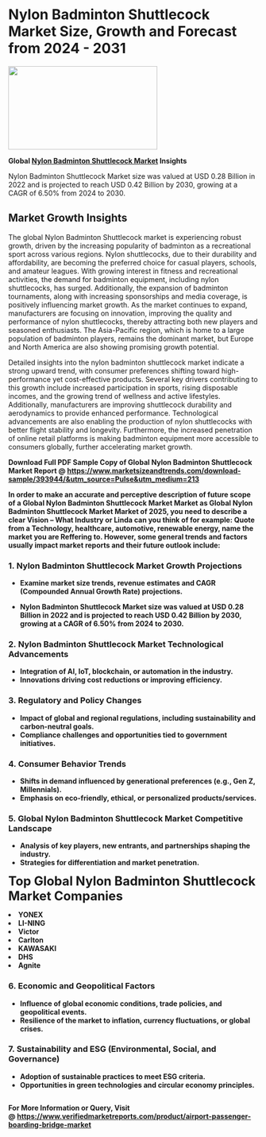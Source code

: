<H1>Nylon Badminton Shuttlecock Market Size, Growth and Forecast from 2024 - 2031</H1><img class="aligncenter size-medium wp-image-584254" src="https://thirdeyenews.in/wp-content/uploads/2024/09/Global-Market-Research-300x168.jpeg" alt="" width="300" height="168" /><p><strong>Global&nbsp;<a href="https://www.marketsizeandtrends.com/download-sample/393944/&amp;utm_source=Pulse&amp;utm_medium=213">Nylon Badminton Shuttlecock Market</a> Insights</strong></p><p>Nylon Badminton Shuttlecock Market size was valued at USD 0.28 Billion in 2022 and is projected to reach USD 0.42 Billion by 2030, growing at a CAGR of 6.50% from 2024 to 2030.</p><p><h2>Market Growth Insights</h2> <p>The global Nylon Badminton Shuttlecock market is experiencing robust growth, driven by the increasing popularity of badminton as a recreational sport across various regions. Nylon shuttlecocks, due to their durability and affordability, are becoming the preferred choice for casual players, schools, and amateur leagues. With growing interest in fitness and recreational activities, the demand for badminton equipment, including nylon shuttlecocks, has surged. Additionally, the expansion of badminton tournaments, along with increasing sponsorships and media coverage, is positively influencing market growth. As the market continues to expand, manufacturers are focusing on innovation, improving the quality and performance of nylon shuttlecocks, thereby attracting both new players and seasoned enthusiasts. The Asia-Pacific region, which is home to a large population of badminton players, remains the dominant market, but Europe and North America are also showing promising growth potential.</p> <p><strong></strong></p> <p>Detailed insights into the nylon badminton shuttlecock market indicate a strong upward trend, with consumer preferences shifting toward high-performance yet cost-effective products. Several key drivers contributing to this growth include increased participation in sports, rising disposable incomes, and the growing trend of wellness and active lifestyles. Additionally, manufacturers are improving shuttlecock durability and aerodynamics to provide enhanced performance. Technological advancements are also enabling the production of nylon shuttlecocks with better flight stability and longevity. Furthermore, the increased penetration of online retail platforms is making badminton equipment more accessible to consumers globally, further accelerating market growth.</p> <p><strong></p><p><span class=""><strong>Download Full PDF Sample Copy of Global Nylon Badminton Shuttlecock Market Report</strong> @ <a href="https://www.marketsizeandtrends.com/download-sample/393944/&amp;utm_source=Pulse&amp;utm_medium=213" target="_blank">https://www.marketsizeandtrends.com/download-sample/393944/&amp;utm_source=Pulse&amp;utm_medium=213</a></span></p><p>In order to make an accurate and perceptive description of future scope of a Global&nbsp;Nylon Badminton Shuttlecock Market Market as Global&nbsp;Nylon Badminton Shuttlecock Market Market of 2025, you need to describe a clear Vision &ndash; What Industry or Linda can you think of for example: Quote from a Technology, healthcare, automotive, renewable energy, name the market you are Reffering to. However, some general trends and factors usually impact market reports and their future outlook include:</p><h3>1.&nbsp;<strong>Nylon Badminton Shuttlecock Market Growth Projections</strong></h3><ul><li>Examine market size trends, revenue estimates and CAGR (Compounded Annual Growth Rate) projections.</li><li><p>Nylon Badminton Shuttlecock Market size was valued at USD 0.28 Billion in 2022 and is projected to reach USD 0.42 Billion by 2030, growing at a CAGR of 6.50% from 2024 to 2030.</p></li></ul><h3>2.&nbsp;<strong>Nylon Badminton Shuttlecock Market Technological Advancements</strong></h3><ul><li>Integration of AI, IoT, blockchain, or automation in the industry.</li><li>Innovations driving cost reductions or improving efficiency.</li></ul><h3>3.&nbsp;<strong>Regulatory and Policy Changes</strong></h3><ul><li>Impact of global and regional regulations, including sustainability and carbon-neutral goals.</li><li>Compliance challenges and opportunities tied to government initiatives.</li></ul><h3>4.&nbsp;<strong>Consumer Behavior Trends</strong></h3><ul><li>Shifts in demand influenced by generational preferences (e.g., Gen Z, Millennials).</li><li>Emphasis on eco-friendly, ethical, or personalized products/services.</li></ul><h3>5.&nbsp;<strong>Global Nylon Badminton Shuttlecock Market Competitive Landscape</strong></h3><ul><li>Analysis of key players, new entrants, and partnerships shaping the industry.</li><li>Strategies for differentiation and market penetration.</li></ul><p data-pm-slice="1 1 []"><span style="color: inherit; font-family: inherit; font-size: 25px;">Top Global Nylon Badminton Shuttlecock Market Companies</span></p><div class="" data-test-id=""><p><li>YONEX</li><li> LI-NING</li><li> Victor</li><li> Carlton</li><li> KAWASAKI</li><li> DHS</li><li> Agnite</li></p></div><h3>6.&nbsp;<strong>Economic and Geopolitical Factors</strong></h3><ul><li>Influence of global economic conditions, trade policies, and geopolitical events.</li><li>Resilience of the market to inflation, currency fluctuations, or global crises.</li></ul><h3>7.&nbsp;<strong>Sustainability and ESG (Environmental, Social, and Governance)</strong></h3><ul><li>Adoption of sustainable practices to meet ESG criteria.</li><li>Opportunities in green technologies and circular economy principles.</li></ul><h2><strong style="font-size: 14px;">For More Information or Query, Visit @&nbsp;</strong><a style="background-color: #ffffff; font-size: 14px;" href="https://www.marketsizeandtrends.com/report/nylon-badminton-shuttlecock-market/" target="_blank">https://www.verifiedmarketreports.com/product/airport-passenger-boarding-bridge-market</a></h2>
